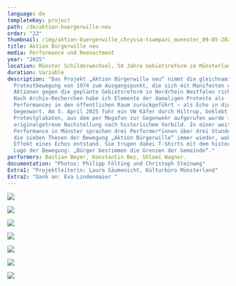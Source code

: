 ```yaml
---
language: de
templateKey: project
path: /de/aktion-buergerwille-neu
order: "22"
thumbnail: /img/aktion-buergerwille_chryssa-tsampazi_muenster_09-05-2025_te_4088-c-christoph-steinweg_thumb.jpg
title: Aktion Bürgerwille neu
media: Performance und Reenactment
year: "2025"
location: Münster Schilderwechsel, 50 Jahre Gebietsreform im Münsterland
duration: Variable
description: "Das Projekt „Aktion Bürgerwille neu“ nimmt die gleichnamige
  Protestbewegung von 1974 zum Ausgangspunkt, die sich mit Manifesten und
  Aktionen gegen die geplante Gebietsreform in Nordrhein Westfalen richtete.
  Nach Archiv-Recherchen habe ich Elemente der damaligen Proteste als
  Performances in den öffentlichen Raum zurückgeführt – als Echo in die
  Gegenwart. Am 5. April 2025 fuhr ein VW Käfer durch Hiltrup, beklebt mit
  Protestplakaten, aus dem per Megafon zur Gegenwehr aufgerufen wurde – eine
  originalgetreue Nachstellung nach historischem Vorbild. In einer weiteren
  Performance in Münster sprachen drei Performer*innen über drei Stunden hinweg
  die sieben Thesen der Bewegung „Aktion Bürgerwille“ immer wieder, wobei der
  Effekt eines Echos entstand. Sie trugen dabei T-Shirts mit dem historischen
  Logo der Bewegung: „Bürger bestimmen die Grenzen der Gemeinde“."
performers: Bastian Beyer, Konstantin Bez, Shlomi Wagner.
documentation: "Photos: Philipp Fölting und Christoph Steinweg"
Extra1: "Projektleiterin: Laura Säumenicht, Külturbüro Münsterland"
Extra2: "Dank an: Eva Lindenmaier "
---
```

![](/img/aktion-buergerwille_chryssa-tsampazi_muenster_09-05-2025_te_4088-c-christoph-steinweg.jpg)

![](/img/aktion-buergerwille_chryssa-tsampazi_muenster_09-05-2025_te_4042-c-christoph-steinweg.jpg)

![](/img/aktion-buergerwille_chryssa-tsampazi_muenster_09-05-2025_te_4045-c-christoph-steinweg.jpg)

![](/img/aktion-buergerwille_chryssa-tsampazi_muenster_09-05-2025_te_3862-c-christoph-steinweg.jpg)

![](/img/aktion-bürgerwille-neu-c-münsterland-e.v.-philipp-fölting-10-.jpg)

![](/img/aktion-bürgerwille-neu-c-münsterland-e.v.-philipp-fölting-9-.jpg)

![](/img/aktion-bürgerwille-neu-c-münsterland-e.v.-philipp-fölting-8-.jpg)